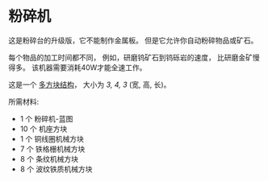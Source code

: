 # 粉碎机

这是粉碎台的升级版，它不能制作金属板。
但是它允许你自动粉碎物品或矿石。

每个物品的加工时间都不同，
例如，研磨钨矿石到钨砾岩的速度，
比研磨金矿慢得多。
该机器需要消耗40W才能全速工作。

这是一个 [多方块结构](../../3-multiblocks.md)，
大小为 *3, 4, 3* (宽, 高, 长)。

所需材料:
- 1 个 粉碎机-蓝图
- 10 个 机座方块
- 1 个 铜线圈机械方块
- 7 个 铁格栅机械方块
- 8 个 条纹机械方块
- 8 个 波纹铁质机械方块
